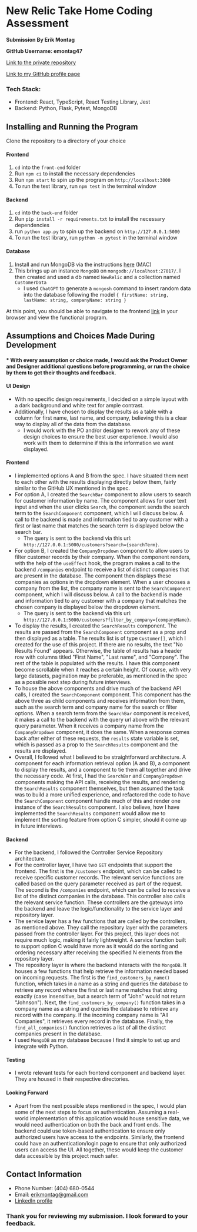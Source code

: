 # New Relic Take Home Coding Assessment

**Submission By Erik Montag**

**GitHub Username: emontag47**

[Link to the private repository](https://github.com/emontag47/New-Relic-Code-Assessment)

[Link to my GitHub profile page](https://github.com/emontag47)

### Tech Stack:

- Frontend: React, TypeScript, React Testing Library, Jest
- Backend: Python, Flask, Pytest, MongoDB

## Installing and Running the Program

Clone the repository to a directory of your choice

#### Frontend

1. `cd` into the `front-end` folder
2. Run `npm ci` to install the necessary dependencies
3. Run `npm start` to spin up the program on `http://localhost:3000`
4. To run the test library, run `npm test` in the terminal window

#### Backend

1. `cd` into the `back-end` folder
2. Run `pip install -r requirements.txt` to install the necessary dependencies
3. run `python app.py` to spin up the backend on `http://127.0.0.1:5000`
4. To run the test library, run `python -m pytest` in the terminal window

#### Database

1. Install and run MongoDB via the instructions [here](https://www.mongodb.com/docs/manual/tutorial/install-mongodb-on-os-x/) (MAC)
2. This brings up an instance `MongoDB` on `mongodb://localhost:27017/`. I then created and used a db named `NewRelic` and a collection named `CustomerData`
   - I used `ChatGPT` to generate a `mongosh` command to insert random data into the database following the model `{ firstName: string, lastName: string, companyName: string }`

At this point, you should be able to navigate to the frontend [link](http://localhost:3000) in your browser and view the functional program.

## Assumptions and Choices Made During Development

#### \* With every assumption or choice made, I would ask the Product Owner and Designer additional questions before programming, or run the choice by them to get their thoughts and feedback.

#### UI Design

- With no specific design requirements, I decided on a simple layout with a dark background and white text for ample contrast.
- Additionally, I have chosen to display the results as a table with a column for first name, last name, and company, believing this is a clear way to display all of the data from the database.
  - I would work with the PO and/or designer to rework any of these design choices to ensure the best user experience. I would also work with them to determine if this is the information we want displayed.

#### Frontend

- I implemented options A and B from the spec. I have situated them next to each other with the results displaying directly below them, fairly similar to the GitHub UX mentioned in the spec.
- For option A, I created the `SearchBar` component to allow users to search for customer information by name. The component allows for user text input and when the user clicks `Search`, the component sends the search term to the `SearchComponent` component, which I will discuss below. A call to the backend is made and information tied to any customer with a first or last name that matches the search term is displayed below the search bar.
  - The query is sent to the backend via this url: `http://127.0.0.1:5000/customers?search={searchTerm}`.
- For option B, I created the `CompanyDropdown` component to allow users to filter customer records by their company. When the component renders, with the help of the `useEffect` hook, the program makes a call to the backend `/companies` endpoint to receive a list of distinct companies that are present in the database. The component then displays these companies as options in the dropdown element. When a user chooses a company from the list, the company name is sent to the `SearchComponent` component, which I will discuss below. A call to the backend is made and information tied to any customer with a company that matches the chosen company is displayed below the dropdown element.
  - The query is sent to the backend via this url: `http://127.0.0.1:5000/customers?filter_by_company={companyName}`.
- To display the results, I created the `SearchResults` component. The results are passed from the `SearchComponent` component as a prop and then displayed as a table. The results list is of type `Customer[]`, which I created for the use of this project. If there are no results, the text "No Results Found" appears. Otherwise, the table of results has a header row with columns titled "First Name", "Last name", and "Company". The rest of the table is populated with the results. I have this component become scrollable when it reaches a certain height. Of course, with very large datasets, pagination may be preferable, as mentioned in the spec as a possible next step during future interviews.
- To house the above components and drive much of the backend API calls, I created the `SearchComponent` component. This component has the above three as child components and receives information from them, such as the search term and company name for the search or filter options. When a search term from the `SearchBar` component is received, it makes a call to the backend with the query url above with the relevant query parameter. When it receives a company name from the `CompanyDropdown` component, it does the same. When a response comes back after either of these requests, the `results` state variable is set, which is passed as a prop to the `SearchResults` component and the results are displayed.
- Overall, I followed what I believed to be straightforward architecture. A component for each information retrieval option (A and B), a component to display the results, and a component to tie them all together and drive the necessary code. At first, I had the `SearchBar` and `CompanyDropdown` components making the API calls, receiving the results, and rendering the `SearchResults` component themselves, but then assumed the task was to build a more unified experience, and refactored the code to have the `SearchComponent` component handle much of this and render one instance of the `SearchResults` component. I also believe, how I have implemented the `SearchResults` component would allow me to implement the sorting feature from option C simpler, should it come up in future interviews.

#### Backend

- For the backend, I followed the Controller Service Repository architecture.
- For the controller layer, I have two `GET` endpoints that support the frontend. The first is the `/customers` endpoint, which can be called to receive specific customer records. The relevant service functions are called based on the query parameter received as part of the request. The second is the `/companies` endpoint, which can be called to receive a list of the distinct companies in the database. This controller also calls the relevant service function. These controllers are the gateways into the backend and leave the logic/functionality to the service layer and repository layer.
- The service layer has a few functions that are called by the controllers, as mentioned above. They call the repository layer with the parameters passed from the controller layer. For this project, this layer does not require much logic, making it fairly lightweight. A service function built to support option C would have more as it would do the sorting and ordering necessary after receiving the specified N elements from the repository layer.
- The repository layer is where the backend interacts with the `MongoDB`. It houses a few functions that help retrieve the information needed based on incoming requests. The first is the `find_customers_by_name()` function, which takes in a name as a string and queries the database to retrieve any record where the first or last name matches that string exactly (case insensitive, but a search term of "John" would not return "Johnson"). Next, the `find_customers_by_company()` function takes in a company name as a string and queries the database to retrieve any record with the company. If the incoming company name is "All Companies", it retrieves every record in the database. Finally, the `find_all_companies()` function retrieves a list of all the distinct companies present in the database.
- I used `MongoDB` as my database because I find it simple to set up and integrate with Python.

#### Testing

- I wrote relevant tests for each frontend component and backend layer. They are housed in their respective directories.

#### Looking Forward

- Apart from the next possible steps mentioned in the spec, I would plan some of the next steps to focus on authentication. Assuming a real-world implementation of this application would house sensitive data, we would need authentication on both the back and front ends. The backend could use token-based authentication to ensure only authorized users have access to the endpoints. Similarly, the frontend could have an authentication/login page to ensure that only authorized users can access the UI. All together, these would keep the customer data accessible by this project much safer.

## Contact Information

- Phone Number: (404) 680-0544
- Email: erikmontag@gmail.com
- [LinkedIn profile](https://www.linkedin.com/in/erik-montag/)

### Thank you for reviewing my submission. I look forward to your feedback.
